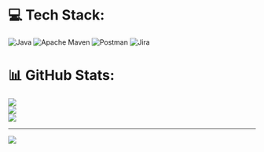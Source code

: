 
# 💻 Tech Stack:
![Java](https://img.shields.io/badge/java-%23ED8B00.svg?style=for-the-badge&logo=openjdk&logoColor=white) ![Apache Maven](https://img.shields.io/badge/Apache%20Maven-C71A36?style=for-the-badge&logo=Apache%20Maven&logoColor=white) ![Postman](https://img.shields.io/badge/Postman-FF6C37?style=for-the-badge&logo=postman&logoColor=white) ![Jira](https://img.shields.io/badge/jira-%230A0FFF.svg?style=for-the-badge&logo=jira&logoColor=white)
# 📊 GitHub Stats:
![](https://github-readme-stats.vercel.app/api?username=MelihMevdi&theme=dark&hide_border=true&include_all_commits=false&count_private=false)<br/>
![](https://github-readme-streak-stats.herokuapp.com/?user=MelihMevdi&theme=dark&hide_border=true)<br/>
![](https://github-readme-stats.vercel.app/api/top-langs/?username=MelihMevdi&theme=dark&hide_border=true&include_all_commits=false&count_private=false&layout=compact)

---
[![](https://visitcount.itsvg.in/api?id=MelihMevdi&icon=0&color=0)](https://visitcount.itsvg.in)

<!-- Proudly created with GPRM ( https://gprm.itsvg.in ) -->

